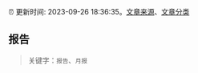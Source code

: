 :alarm_clock: 更新时间: 2023-09-26 18:36:35。[文章来源](/README.md)、[文章分类](/TAGS.md)

## 报告


> 关键字：`报告`、`月报`



